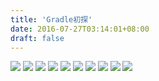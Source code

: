 ```yaml
---
title: 'Gradle初探'
date: 2016-07-27T03:14:01+08:00
draft: false
---
```

<img desc="" src="//imagehosting.rickyfun.net/201607/A05-01.png">

<img desc="" src="//imagehosting.rickyfun.net/201607/A05-02.png">

<img desc="" src="//imagehosting.rickyfun.net/201607/A05-03.png">

<img desc="" src="//imagehosting.rickyfun.net/201607/A05-04.png">

<img desc="" src="//imagehosting.rickyfun.net/201607/A05-05.png">

<img desc="" src="//imagehosting.rickyfun.net/201607/A05-06.png">

<img desc="" src="//imagehosting.rickyfun.net/201607/A05-07.png">

<img desc="" src="//imagehosting.rickyfun.net/201607/A05-08.png">

<img desc="" src="//imagehosting.rickyfun.net/201607/A05-09.png">

<img desc="" src="//imagehosting.rickyfun.net/201607/A05-10.png">
